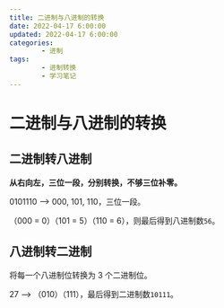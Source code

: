 ```yaml
---
title: 二进制与八进制的转换
date: 2022-04-17 6:00:00
updated: 2022-04-17 6:00:00
categories:
        - 进制
tags:
        - 进制转换
        - 学习笔记
---
```


# 二进制与八进制的转换

## 二进制转八进制

**从右向左，三位一段，分别转换，不够三位补零。**

0101110 —> 000, 101, 110，三位一段。

（000 = 0）（101 = 5）（110 = 6），则最后得到八进制数`56`。

## 八进制转二进制

将每一个八进制位转换为 3 个二进制位。

27 —> （010）（111），最后得到二进制数`10111`。
